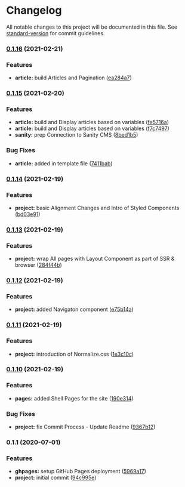# Changelog

All notable changes to this project will be documented in this file. See [standard-version](https://github.com/conventional-changelog/standard-version) for commit guidelines.

### [0.1.16](https://github.com/andyfarmerTUISHG/farmer.gq/compare/v0.1.15...v0.1.16) (2021-02-21)


### Features

* **article:** build Articles and Pagination ([ea284a7](https://github.com/andyfarmerTUISHG/farmer.gq/commit/ea284a792d833c7cf0378f61171621a165a8708c))

### [0.1.15](https://github.com/andyfarmerTUISHG/farmer.gq/compare/v0.1.14...v0.1.15) (2021-02-20)


### Features

* **article:** build and Display articles based on variables ([fe5716a](https://github.com/andyfarmerTUISHG/farmer.gq/commit/fe5716aa39a68f56e4ad479733bf1a02c96d1bd2))
* **article:** build and Display articles based on variables ([f7c7497](https://github.com/andyfarmerTUISHG/farmer.gq/commit/f7c74976f15b7e02e1851774c6b61b123333fdc9))
* **sanity:** prep Connection to Sanity CMS ([8bed1b5](https://github.com/andyfarmerTUISHG/farmer.gq/commit/8bed1b501a143d33008334636c8cb25d9de61a85))


### Bug Fixes

* **article:** added in template file ([7411bab](https://github.com/andyfarmerTUISHG/farmer.gq/commit/7411bab0e9fa7b820be3e00f0ab7ead6a46e03de))

### [0.1.14](https://github.com/andyfarmerTUISHG/farmer.gq/compare/v0.1.13...v0.1.14) (2021-02-19)


### Features

* **project:** basic Alignment Changes and Intro of Styled Components ([bd03e91](https://github.com/andyfarmerTUISHG/farmer.gq/commit/bd03e91ae1e0ba52e256b3234ac5308a945a3460))

### [0.1.13](https://github.com/andyfarmerTUISHG/farmer.gq/compare/v0.1.12...v0.1.13) (2021-02-19)


### Features

* **project:** wrap All pages with Layout Component as part of SSR & browser ([284f44b](https://github.com/andyfarmerTUISHG/farmer.gq/commit/284f44bd52ec6c7f9d37400d0c229cf660375d3a))

### [0.1.12](https://github.com/andyfarmerTUISHG/farmer.gq/compare/v0.1.11...v0.1.12) (2021-02-19)


### Features

* **project:** added Navigaton component ([e75b14a](https://github.com/andyfarmerTUISHG/farmer.gq/commit/e75b14abc5a23f59730858023a4390d646a4fd7e))

### [0.1.11](https://github.com/andyfarmerTUISHG/farmer.gq/compare/v0.1.10...v0.1.11) (2021-02-19)

### Features

- **project:** introduction of Normalize.css ([1e3c10c](https://github.com/andyfarmerTUISHG/farmer.gq/commit/1e3c10c0d0e6100f50ccc1a608dff463bb215f70))

### [0.1.10](https://github.com/andyfarmerTUISHG/farmer.gq/compare/v0.1.9...v0.1.10) (2021-02-19)

### Features

- **pages:** added Shell Pages for the site ([190e314](https://github.com/andyfarmerTUISHG/farmer.gq/commit/190e31411233f7e39196a234d8883326a603aa69))

### Bug Fixes

- **project:** fix Commit Process - Update Readme ([9367b12](https://github.com/andyfarmerTUISHG/farmer.gq/commit/9367b12a6bf45a44206f77875bf7ab3f3644b273))

### 0.1.1 (2020-07-01)

### Features

- **ghpages:** setup GitHub Pages deployment ([5969a17](https://github.com/gatsbyjs/gatsby-starter-default/commit/5969a17cdf262fec51b981858d6bbb1fcbd4f641))
- **project:** initial commit ([94c995e](https://github.com/gatsbyjs/gatsby-starter-default/commit/94c995ee8b984b8daea948f9778c2e2c70ecf4e6))
